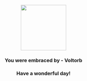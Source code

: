 <p align="center">
    <img src="https://raw.githubusercontent.com/PokeAPI/sprites/master/sprites/pokemon/100.png" width="150" height="150">
</p>
<h3 align="center">You were embraced by - <b>Voltorb</b></h3>
<h3 align="center">Have a wonderful day!</h3>
